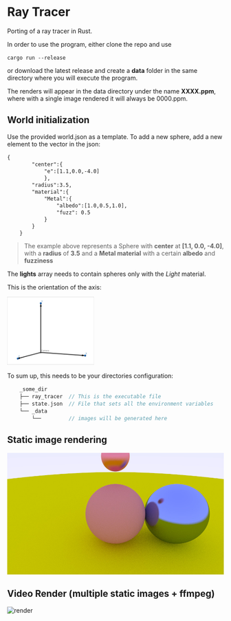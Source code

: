 # Ray Tracer
Porting of a ray tracer in Rust.

In order to use the program, either clone the repo and use 
```
cargo run --release
```  
or download the latest release and create a **data** folder in the same directory where you will execute the program.  

The renders will appear in the data directory under the name **XXXX.ppm**, where with a single image rendered it will always be 0000.ppm.

## World initialization
Use the provided world.json as a template.
To add a new sphere, add a new element to the vector in the json:
```
{
        "center":{
            "e":[1.1,0.0,-4.0]
            },
        "radius":3.5,
        "material":{
            "Metal":{
                "albedo":[1.0,0.5,1.0],
                "fuzz": 0.5
            }
        }
    }
```  

>The example above represents a Sphere with **center** at __[1.1, 0.0, -4.0]__, with a **radius** of __3.5__ and a **Metal material** with a certain **albedo** and **fuzziness**  

The **lights** array needs to contain spheres only with the _Light_ material.

This is the orientation of the axis:
  
<img src="./axis.jpg"  width="40%">

To sum up, this needs to be your directories configuration:
```rust
    _some_dir
    ├── ray_tracer  // This is the executable file
    ├── state.json  // File that sets all the environment variables 
    └── _data 
        └──         // images will be generated here 
```

## Static image rendering
![image](./image.jpeg)

## Video Render (multiple static images + ffmpeg)
![render](./data/render_62.gif)

